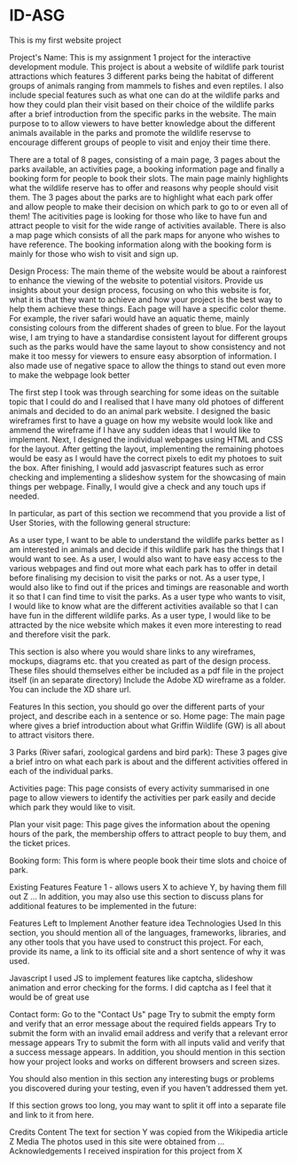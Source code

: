 # ID-ASG
This is my first website project

Project's Name:
This is my assignment 1 project for the interactive development module. This project is about a website of wildlife park tourist attractions which features 3 different parks being the habitat of different groups of animals ranging from mammels to fishes and even reptiles. I also include special features such as what one can do at the wildlife parks and how they could plan their visit based on their choice of the wildlife parks after a brief introduction from the specific parks in the website. The main purpose to to allow viewers to have better knowledge about the different animals available in the parks and promote the wildlife reservse to encourage different groups of people to visit and enjoy their time there.

There are a total of 8 pages, consisting of a main page, 3 pages about the parks available, an activities page, a booking information page and finally a booking form for people to book their slots. The main page mainly highlights what the wildlife reserve has to offer and reasons why people should visit them. The 3 pages about the parks are to highlight what each park offer and allow people to make their decision on which park to go to or even all of them! The acitivities page is looking for those who like to have fun and attract people to visit for the wide range of activities available. There is also a map page which consists of all the park maps for anyone who wishes to have reference. The booking information along with the booking form is mainly for those who wish to visit and sign up.

Design Process:
The main theme of the website would be about a rainforest to enhance the viewing of the website to potential visitors.
Provide us insights about your design process, focusing on who this website is for, what it is that they want to achieve and how your project is the best way to help them achieve these things. Each page will have a specific color theme. For example, the river safari would have an aquatic theme, mainly consisting colours from the different shades of green to blue. For the layout wise, I am trying to have a standardise consistent layout for different groups such as the parks would have the same layout to show consistency and not make it too messy for viewers to ensure easy absorption of information. I also made use of negative space to allow the things to stand out even more to make the webpage look better

The first step I took was through searching for some ideas on the suitable topic that I could do and I realised that I have many old photoes of different animals and decided to do an animal park website. I designed the basic wireframes first to have a guage on how my website would look like and ammend the wireframe if I have any sudden ideas that I would like to implement. Next, I designed the individual webpages using HTML and CSS for the layout. After getting the layout, implementing the remaining photoes would be easy as I would have the correct pixels to edit my photoes to suit the box. After finishing, I would add jasvascript features such as error checking and implementing a slideshow system for the showcasing of main things per webpage. Finally, I would give a check and any touch ups if needed.

In particular, as part of this section we recommend that you provide a list of User Stories, with the following general structure:

As a user type, I want to be able to understand the wildlife parks better as I am interested in animals and decide if this wildlife park has the things that I would want to see.
As a user, I would also want to have easy access to the various webpages and find out more what each park has to offer in detail before finalising my decision to visit the parks or not.
As a user type, I would also like to find out if the prices and timings are reasonable and worth it so that I can find time to visit the parks.
As a user type who wants to visit, I would like to know what are the different activities available so that I can have fun in the different wildlife parks.
As a user type, I would like to be attracted by the nice website which makes it even more interesting to read and therefore visit the park.

This section is also where you would share links to any wireframes, mockups, diagrams etc. that you created as part of the design process. These files should themselves either be included as a pdf file in the project itself (in an separate directory) Include the Adobe XD wireframe as a folder. You can include the XD share url.



Features
In this section, you should go over the different parts of your project, and describe each in a sentence or so.
Home page: The main page where gives a brief introduction about what Griffin Wildlife (GW) is all about to attract visitors there.

3 Parks (River safari, zoological gardens and bird park): These 3 pages give a brief intro on what each park is about and the different activities offered in each of the individual parks.

Activities page: This page consists of every activity summarised in one page to allow viewers to identify the activities per park easily and decide which park they would like to visit.

Plan your visit page: This page gives the information about the opening hours of the park, the membership offers to attract people to buy them, and the ticket prices.

Booking form: This form is where people book their time slots and choice of park.

Existing Features
Feature 1 - allows users X to achieve Y, by having them fill out Z
...
In addition, you may also use this section to discuss plans for additional features to be implemented in the future:

Features Left to Implement
Another feature idea
Technologies Used
In this section, you should mention all of the languages, frameworks, libraries, and any other tools that you have used to construct this project. For each, provide its name, a link to its official site and a short sentence of why it was used.

Javascript
I used JS to implement features like captcha, slideshow animation and error checking for the forms. I did captcha as I feel that it would be of great use 

Contact form:
Go to the "Contact Us" page
Try to submit the empty form and verify that an error message about the required fields appears
Try to submit the form with an invalid email address and verify that a relevant error message appears
Try to submit the form with all inputs valid and verify that a success message appears.
In addition, you should mention in this section how your project looks and works on different browsers and screen sizes.

You should also mention in this section any interesting bugs or problems you discovered during your testing, even if you haven't addressed them yet.

If this section grows too long, you may want to split it off into a separate file and link to it from here.

Credits
Content
The text for section Y was copied from the Wikipedia article Z
Media
The photos used in this site were obtained from ...
Acknowledgements
I received inspiration for this project from X